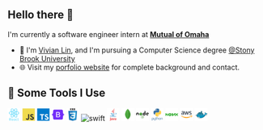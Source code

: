 <h2>Hello there 👋 </h2>

<p>I'm currently a software engineer intern at <strong><a href="https://www.mutualofomaha.com/">Mutual of Omaha</a></strong></p>

- :school: I'm [Vivian Lin](https://vivianlin.vercel.app/), and I'm pursuing a Computer Science degree <a href="https://www.stonybrook.edu/">@Stony Brook University  </a>
- 🌐 Visit my [porfolio website](https://vivianlin.vercel.app/) for complete background and contact.


<h2>🚀 Some Tools I Use</h2>
<p align="left">
<img src="https://raw.githubusercontent.com/devicons/devicon/master/icons/react/react-original-wordmark.svg" alt="react" width="25" height="25" />
  <img src="https://raw.githubusercontent.com/devicons/devicon/master/icons/javascript/javascript-original.svg" alt="javascript" width="25" height="25" />
<img src="https://raw.githubusercontent.com/devicons/devicon/master/icons/typescript/typescript-original.svg" alt="typescript" width="25" height="25" />
<img src="https://raw.githubusercontent.com/devicons/devicon/master/icons/bootstrap/bootstrap-plain.svg" alt="bootstrap" width="25" height="25" />
<img src="https://raw.githubusercontent.com/devicons/devicon/master/icons/css3/css3-original-wordmark.svg" alt="css3" width="25" height="25" />
<img src="https://cdn.jsdelivr.net/gh/devicons/devicon/icons/swift/swift-original.svg"  alt="swift" width="25" height="25" />
<img src="https://raw.githubusercontent.com/devicons/devicon/master/icons/java/java-original-wordmark.svg" alt="java" width="25" height="25" />
<img src="https://raw.githubusercontent.com/devicons/devicon/master/icons/mongodb/mongodb-original.svg" alt="mongodb" width="25" height="25" />
<img src="https://raw.githubusercontent.com/devicons/devicon/master/icons/nodejs/nodejs-original-wordmark.svg" alt="nodejs" width="25" height="25" />
<img src="https://raw.githubusercontent.com/devicons/devicon/master/icons/python/python-original-wordmark.svg" alt="python" width="25" height="25" />
<img src="https://raw.githubusercontent.com/devicons/devicon/master/icons/nginx/nginx-original.svg" alt="nginx" width="25" height="25" />
<img src="https://raw.githubusercontent.com/github/explore/80688e429a7d4ef2fca1e82350fe8e3517d3494d/topics/aws/aws.png" alt="aws" width="25" height="25" />
<img src="https://raw.githubusercontent.com/devicons/devicon/master/icons/docker/docker-original.svg" alt="Docker" width="25" height="25" />
</p>
<p align="middle">
<!-- <img src="https://github-readme-stats.vercel.app/api?username=VivianLin61&show_icons=true&count_private=true" alt="spiderpig86" />
<img height="180em" src="https://github-readme-stats.vercel.app/api/top-langs/?username=VivianLin61&layout=compact&langs_count=8"/> -->
</p>

<!-- ## 🗂️ Featured Projects

<p float="left">
<a href="https://github.com/VivianLin61/tetris_ai">
  <img align="center" src="https://github-readme-stats.vercel.app/api/pin/?username=VivianLin61&repo=tetris_ai&show_icons=true&line_height=27&title_color=6aa6f8&text_color=8a919a&icon_color=6aa6f8&bg_color=22272e" alt="Tetris-AI" />
</a>

<a href="https://github.com/VivianLin61/tetris_ai">
  <img align="center" src="https://github-readme-stats.vercel.app/api/pin/?username=VivianLin61&repo=tetris_ai&show_icons=true&line_height=27&title_color=6aa6f8&text_color=8a919a&icon_color=6aa6f8&bg_color=22272e" alt="Tetris-AI" />
</a>
</p> -->
<!--
**VivianLin61/VivianLin61** is a ✨ _special_ ✨ repository because its `README.md` (this file) appears on your GitHub profile.

Here are some ideas to get you started:

- 🔭 I’m currently working on ...
- 🌱 I’m currently learning ...
- 👯 I’m looking to collaborate on ...
- 🤔 I’m looking for help with ...
- 💬 Ask me about ...
- 📫 How to reach me: ...
- 😄 Pronouns: ...
- ⚡ Fun fact: ...
-->
